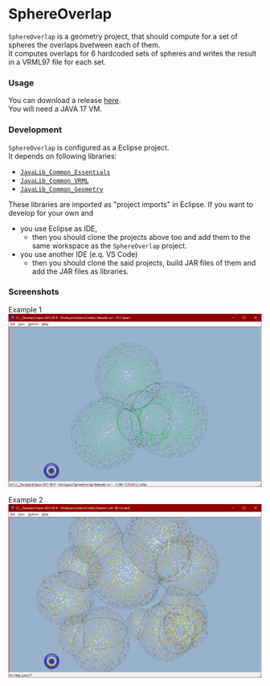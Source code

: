 # SphereOverlap
`SphereOverlap` is a geometry project, that should compute for a set of spheres the overlaps bvetween each of them.  
It computes overlaps for 6 hardcoded sets of spheres and writes the result in a VRML97 file for each set.

### Usage
You can download a release [here](https://github.com/Hendrik2319/SphereOverlap/releases).  
You will need a JAVA 17 VM.

### Development
`SphereOverlap` is configured as a Eclipse project.  
It depends on following libraries:
* [`JavaLib_Common_Essentials`](https://github.com/Hendrik2319/JavaLib_Common_Essentials)
* [`JavaLib_Common_VRML`](https://github.com/Hendrik2319/JavaLib_Common_VRML)
* [`JavaLib_Common_Geometry`](https://github.com/Hendrik2319/JavaLib_Common_Geometry)

These libraries are imported as "project imports" in Eclipse. 
If you want to develop for your own and
* you use Eclipse as IDE,
	* then you should clone the projects above too and add them to the same workspace as the `SphereOverlap` project.
* you use another IDE (e.q. VS Code)
	* then you should clone the said projects, build JAR files of them and add the JAR files as libraries.

### Screenshots
Example 1
![Example 1](/github/Example1.png)

Example 2
![Example 2](/github/Example2.png)

